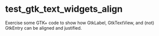 # test_gtk_text_widgets_align

Exercise some GTK+ code to show how GtkLabel, GtkTextView, and (not) GtkEntry can be aligned and justified.
